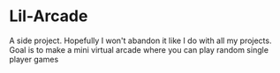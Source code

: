 # Lil-Arcade
A side project. Hopefully I won't abandon it like I do with all my projects. Goal is to make a mini virtual arcade where you can play random single player games
